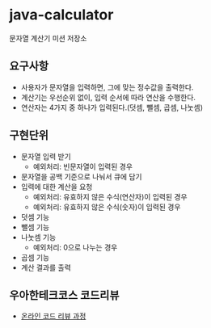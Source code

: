 # java-calculator
문자열 계산기 미션 저장소

## 요구사항
 - 사용자가 문자열을 입력하면, 그에 맞는 정수값을 출력한다.
 - 계산기는 우선순위 없이, 입력 순서에 따라 연산을 수행한다.
 - 연산자는 4가지 중 하나가 입력된다.(덧셈, 뺄셈, 곱셈, 나눗셈)

## 구현단위
 - 문자열 입력 받기
    - 예외처리: 빈문자열이 입력된 경우
 - 문자열을 공백 기준으로 나눠서 큐에 담기
 - 입력에 대한 계산을 요청
     - 예외처리: 유효하지 않은 수식(연산자)이 입력된 경우
     - 예외처리: 유효하지 않은 수식(숫자)이 입력된 경우
 - 덧셈 기능
 - 뺄셈 기능
 - 나눗셈 기능
    - 예외처리: 0으로 나누는 경우
 - 곱셈 기능
 - 계산 결과를 출력


## 우아한테크코스 코드리뷰
* [온라인 코드 리뷰 과정](https://github.com/woowacourse/woowacourse-docs/blob/master/maincourse/README.md)